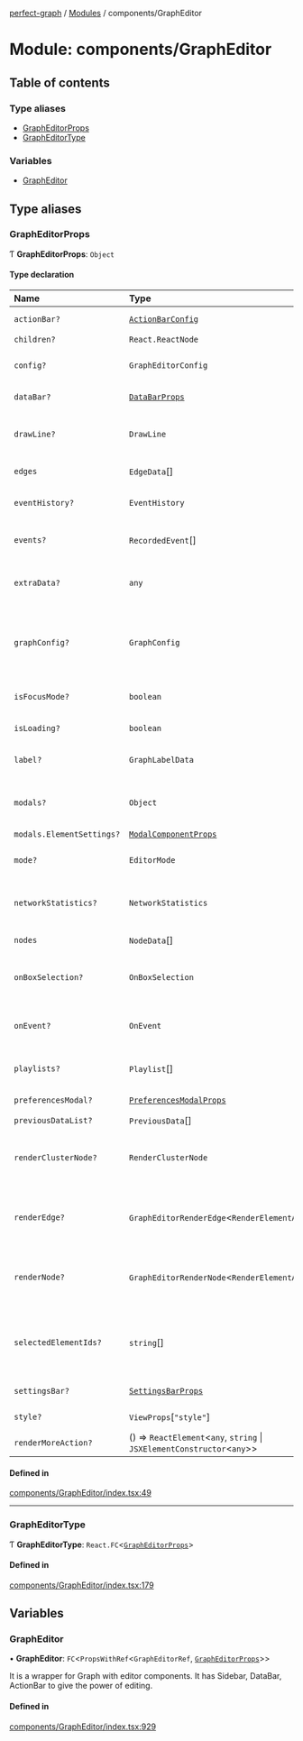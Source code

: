 [perfect-graph](../README.md) / [Modules](../modules.md) / components/GraphEditor

# Module: components/GraphEditor

## Table of contents

### Type aliases

- [GraphEditorProps](components_GraphEditor.md#grapheditorprops)
- [GraphEditorType](components_GraphEditor.md#grapheditortype)

### Variables

- [GraphEditor](components_GraphEditor.md#grapheditor)

## Type aliases

### GraphEditorProps

Ƭ **GraphEditorProps**: `Object`

#### Type declaration

| Name | Type | Description |
| :------ | :------ | :------ |
| `actionBar?` | [`ActionBarConfig`](components_GraphEditor_ActionBar.md#actionbarconfig) | Config for ActionBar |
| `children?` | `React.ReactNode` | - |
| `config?` | `GraphEditorConfig` | GraphEditor config data for all operations. |
| `dataBar?` | [`DataBarProps`](components_GraphEditor_DataBar.md#databarprops) | Config for DataBar |
| `drawLine?` | `DrawLine` | The function to draw line for edge connection vectors |
| `edges` | `EdgeData`[] | Edge data list to render |
| `eventHistory?` | `EventHistory` | Event history will be displayed on SettingsBar |
| `events?` | `RecordedEvent`[] | Recorded events will be displayed on SettingsBar |
| `extraData?` | `any` | To rerender the graph when the extra data changes |
| `graphConfig?` | `GraphConfig` | All graph config data for nodes and edges. It will supply the config data for the graph. |
| `isFocusMode?` | `boolean` | Focus mode for chunk stacked nodes |
| `isLoading?` | `boolean` | Display loading indicator |
| `label?` | `GraphLabelData` | Config for labels of nodes and edges |
| `modals?` | `Object` | Modal components for displaying modal dialogs |
| `modals.ElementSettings?` | [`ModalComponentProps`](components_GraphEditor_ModalComponent.md#modalcomponentprops) | - |
| `mode?` | `EditorMode` | Editor mode for changing actions and mouse icon |
| `networkStatistics?` | `NetworkStatistics` | Calculated network statistics will be displayed on SettingsBar |
| `nodes` | `NodeData`[] | Node data list to render |
| `onBoxSelection?` | `OnBoxSelection` | Event handler for box selection event. It gives the selected nodes |
| `onEvent?` | `OnEvent` | Event handler for all events that are emitted by the graph editor. |
| `playlists?` | `Playlist`[] | Events playlist will be displayed on SettingsBar |
| `preferencesModal?` | [`PreferencesModalProps`](components_GraphEditor_PreferencesModal.md#preferencesmodalprops) | Config for PreferencesModal |
| `previousDataList?` | `PreviousData`[] | Focus mode stack |
| `renderClusterNode?` | `RenderClusterNode` | It returns a PIXI.DisplayObject instance as React.Node for the cluster node |
| `renderEdge?` | `GraphEditorRenderEdge`<`RenderElementAdditionalInfo`\> | It returns a PIXI.DisplayObject instance as React.Node for the edge |
| `renderNode?` | `GraphEditorRenderNode`<`RenderElementAdditionalInfo`\> | It returns a PIXI.DisplayObject instance as React.Node for the node |
| `selectedElementIds?` | `string`[] | It gives the selected nodes. It is used for selected node highlighting and DataBar |
| `settingsBar?` | [`SettingsBarProps`](components_GraphEditor_SettingsBar.md#settingsbarprops) | Config for SettingsBar |
| `style?` | `ViewProps`[``"style"``] | Style for graph container view |
| `renderMoreAction?` | () => `ReactElement`<`any`, `string` \| `JSXElementConstructor`<`any`\>\> | - |

#### Defined in

[components/GraphEditor/index.tsx:49](https://github.com/MaastrichtU-IDS/perfect-graph/blob/c07a48d/src/components/GraphEditor/index.tsx#L49)

___

### GraphEditorType

Ƭ **GraphEditorType**: `React.FC`<[`GraphEditorProps`](components_GraphEditor.md#grapheditorprops)\>

#### Defined in

[components/GraphEditor/index.tsx:179](https://github.com/MaastrichtU-IDS/perfect-graph/blob/c07a48d/src/components/GraphEditor/index.tsx#L179)

## Variables

### GraphEditor

• **GraphEditor**: `FC`<`PropsWithRef`<`GraphEditorRef`, [`GraphEditorProps`](components_GraphEditor.md#grapheditorprops)\>\>

It is a wrapper for Graph with editor components. It has Sidebar, DataBar, ActionBar
to give the power of editing.

#### Defined in

[components/GraphEditor/index.tsx:929](https://github.com/MaastrichtU-IDS/perfect-graph/blob/c07a48d/src/components/GraphEditor/index.tsx#L929)
